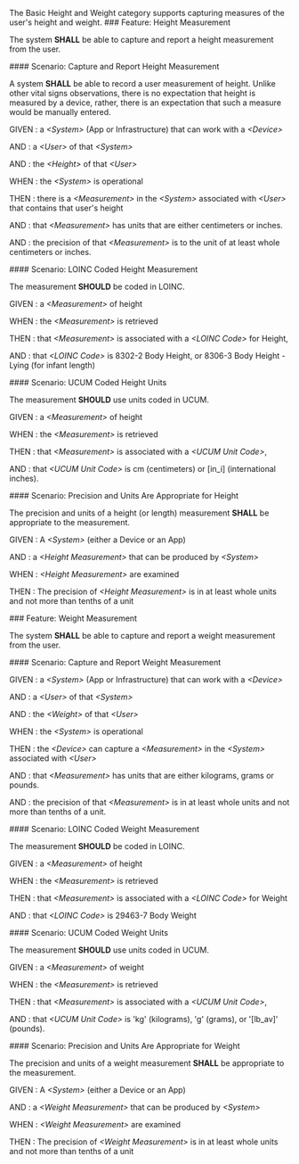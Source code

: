 The Basic Height and Weight category supports capturing measures of the user's height and weight.
<span id='height-measurement'/>
###<span class='glyphicon text-success glyphicon-phone'/> <span class='glyphicon text-success glyphicon-cloud'/> <a name='height_measurement'>Feature: Height Measurement</a>

The system **SHALL** be able to capture and report a height measurement from the user.


<span id='capture-and-report-height-measurement'/>
####<span class='glyphicon text-success glyphicon-phone'/> <span class='glyphicon text-success glyphicon-cloud'/> <a name='scenario_1'>Scenario: Capture and Report Height Measurement</a>

A system **SHALL** be able to record a user measurement of height.
Unlike other vital signs observations, there is no expectation that height is measured
by a device, rather, there is an expectation that such a measure would be manually entered.

GIVEN
: a <i>&lt;System&gt;</i> (App or Infrastructure) that can work with a <i>&lt;Device&gt;</i>

   AND
   : a <i>&lt;User&gt;</i> of that <i>&lt;System&gt;</i>

   AND
   : the <i>&lt;Height&gt;</i> of that <i>&lt;User&gt;</i>

WHEN
: the <i>&lt;System&gt;</i> is operational

THEN
: there is a <i>&lt;Measurement&gt;</i> in the <i>&lt;System&gt;</i> associated with <i>&lt;User&gt;</i> that contains that user's height

   AND
   : that <i>&lt;Measurement&gt;</i> has units that are either centimeters or inches.

   AND
   : the precision of that <i>&lt;Measurement&gt;</i> is to the unit of at least whole centimeters or inches.


<span id='loinc-coded-height-measurement'/>
####<span class='glyphicon text-info glyphicon-phone'/> <span class='glyphicon text-info glyphicon-cloud'/> <a name='scenario_2'>Scenario: LOINC Coded Height Measurement</a>

The measurement **SHOULD** be coded in LOINC.

GIVEN
: a <i>&lt;Measurement&gt;</i> of height

WHEN
: the <i>&lt;Measurement&gt;</i> is retrieved

THEN
: that <i>&lt;Measurement&gt;</i> is associated with a <i>&lt;LOINC Code&gt;</i> for Height,

   AND
   : that <i>&lt;LOINC Code&gt;</i> is 8302-2 Body Height, or 8306-3 Body Height - Lying (for infant length) 


<span id='ucum-coded-height-units'/>
####<span class='glyphicon text-info glyphicon-phone'/> <span class='glyphicon text-info glyphicon-cloud'/> <a name='scenario_3'>Scenario: UCUM Coded Height Units</a>

The measurement **SHOULD** use units coded in UCUM.

GIVEN
: a <i>&lt;Measurement&gt;</i> of height

WHEN
: the <i>&lt;Measurement&gt;</i> is retrieved

THEN
: that <i>&lt;Measurement&gt;</i> is associated with a <i>&lt;UCUM Unit Code&gt;</i>,

   AND
   : that <i>&lt;UCUM Unit Code&gt;</i> is cm (centimeters) or [in_i] (international inches). 


<span id='precision-and-units-are-appropriate-for-height'/>
####<span class='glyphicon text-success glyphicon-phone'/> <span class='glyphicon text-success glyphicon-dashboard'/> <a name='scenario_4'>Scenario: Precision and Units Are Appropriate for Height</a>

The precision and units of a height (or length) measurement **SHALL** be appropriate to the measurement.

GIVEN
: A <i>&lt;System&gt;</i> (either a Device or an App)

   AND
   : a <i>&lt;Height Measurement&gt;</i> that can be produced by <i>&lt;System&gt;</i>

WHEN
: <i>&lt;Height Measurement&gt;</i> are examined

THEN
: The precision of <i>&lt;Height Measurement&gt;</i> is in at least whole units and not more than tenths of a unit 


<span id='weight-measurement'/>
###<span class='glyphicon text-success glyphicon-phone'/> <span class='glyphicon text-success glyphicon-cloud'/> <a name='weight_measurement'>Feature: Weight Measurement</a>

The system **SHALL** be able to capture and report a weight measurement from the user.


<span id='capture-and-report-weight-measurement'/>
####<span class='glyphicon text-success glyphicon-phone'/> <span class='glyphicon text-success glyphicon-cloud'/> <a name='scenario_1'>Scenario: Capture and Report Weight Measurement</a>


GIVEN
: a <i>&lt;System&gt;</i> (App or Infrastructure) that can work with a <i>&lt;Device&gt;</i>

   AND
   : a <i>&lt;User&gt;</i> of that <i>&lt;System&gt;</i>

   AND
   : the <i>&lt;Weight&gt;</i> of that <i>&lt;User&gt;</i>

WHEN
: the <i>&lt;System&gt;</i> is operational

THEN
: the <i>&lt;Device&gt;</i> can capture a <i>&lt;Measurement&gt;</i> in the <i>&lt;System&gt;</i> associated with <i>&lt;User&gt;</i>

   AND
   : that <i>&lt;Measurement&gt;</i> has units that are either kilograms, grams or pounds.

   AND
   : the precision of that <i>&lt;Measurement&gt;</i> is in at least whole units and not more than tenths of a unit.


<span id='loinc-coded-weight-measurement'/>
####<span class='glyphicon text-info glyphicon-phone'/> <span class='glyphicon text-info glyphicon-cloud'/> <a name='scenario_2'>Scenario: LOINC Coded Weight Measurement</a>

The measurement **SHOULD** be coded in LOINC.

GIVEN
: a <i>&lt;Measurement&gt;</i> of height

WHEN
: the <i>&lt;Measurement&gt;</i> is retrieved

THEN
: that <i>&lt;Measurement&gt;</i> is associated with a <i>&lt;LOINC Code&gt;</i> for Weight

   AND
   : that <i>&lt;LOINC Code&gt;</i> is 29463-7 Body Weight 


<span id='ucum-coded-weight-units'/>
####<span class='glyphicon text-info glyphicon-phone'/> <span class='glyphicon text-info glyphicon-cloud'/> <a name='scenario_3'>Scenario: UCUM Coded Weight Units</a>

The measurement **SHOULD** use units coded in UCUM.

GIVEN
: a <i>&lt;Measurement&gt;</i> of weight

WHEN
: the <i>&lt;Measurement&gt;</i> is retrieved

THEN
: that <i>&lt;Measurement&gt;</i> is associated with a <i>&lt;UCUM Unit Code&gt;</i>,

   AND
   : that <i>&lt;UCUM Unit Code&gt;</i> is 'kg' (kilograms), 'g' (grams), or '[lb_av]' (pounds). 


<span id='precision-and-units-are-appropriate-for-weight'/>
####<span class='glyphicon text-success glyphicon-phone'/> <span class='glyphicon text-success glyphicon-dashboard'/> <a name='scenario_4'>Scenario: Precision and Units Are Appropriate for Weight</a>

The precision and units of a weight measurement **SHALL** be appropriate to the measurement.

GIVEN
: A <i>&lt;System&gt;</i> (either a Device or an App)

   AND
   : a <i>&lt;Weight Measurement&gt;</i> that can be produced by <i>&lt;System&gt;</i>

WHEN
: <i>&lt;Weight Measurement&gt;</i> are examined

THEN
: The precision of <i>&lt;Weight Measurement&gt;</i> is in at least whole units and not more than tenths of a unit 

